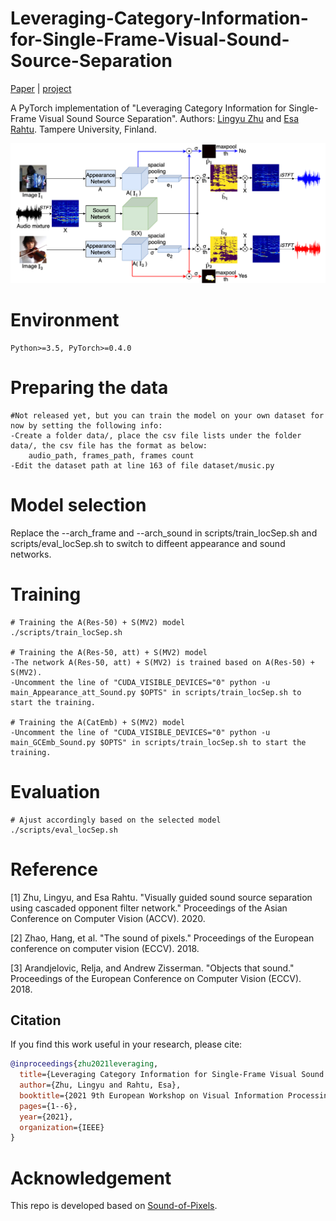 # Leveraging-Category-Information-for-Single-Frame-Visual-Sound-Source-Separation

[Paper](https://arxiv.org/pdf/2007.07984.pdf) | [project](https://ly-zhu.github.io/leveraging-category-information-for-single-frame-visual-sound-source-separation)

A PyTorch implementation of "Leveraging Category Information for Single-Frame Visual Sound Source Separation". Authors: [Lingyu Zhu](https://ly-zhu.github.io) and [Esa Rahtu](http://esa.rahtu.fi). Tampere University, Finland.

<img src="figures/locSep3_MUSIC.png" width="800"/>

<!-- ## Examples of Sound Source Separation
<img src="Leveraging-Category-Information-for-Single-Frame-Visual-Sound-Source-Separation/figures/locSep_vis_MUSIC.png" width="800"/>

## Examples of Sound Source Localization
<img src="Leveraging-Category-Information-for-Single-Frame-Visual-Sound-Source-Separation/figures/loc_vis_MUSIC_res50_dv3p.png" width="800"/>
-->

# Environment
	Python>=3.5, PyTorch>=0.4.0

# Preparing the data
	#Not released yet, but you can train the model on your own dataset for now by setting the following info:
	-Create a folder data/, place the csv file lists under the folder data/, the csv file has the format as below: 
		audio_path, frames_path, frames count
	-Edit the dataset path at line 163 of file dataset/music.py
		

# Model selection
Replace the --arch_frame and --arch_sound in scripts/train_locSep.sh and scripts/eval_locSep.sh to switch to diffeent appearance and sound networks.

# Training
	# Training the A(Res-50) + S(MV2) model
	./scripts/train_locSep.sh

	# Training the A(Res-50, att) + S(MV2) model
	-The network A(Res-50, att) + S(MV2) is trained based on A(Res-50) + S(MV2). 
	-Uncomment the line of "CUDA_VISIBLE_DEVICES="0" python -u main_Appearance_att_Sound.py $OPTS" in scripts/train_locSep.sh to start the training.

	# Training the A(CatEmb) + S(MV2) model
	-Uncomment the line of "CUDA_VISIBLE_DEVICES="0" python -u main_GCEmb_Sound.py $OPTS" in scripts/train_locSep.sh to start the training.


# Evaluation
	# Ajust accordingly based on the selected model
	./scripts/eval_locSep.sh


# Reference

[1] Zhu, Lingyu, and Esa Rahtu. "Visually guided sound source separation using cascaded opponent filter network." Proceedings of the Asian Conference on Computer Vision (ACCV). 2020.

[2] Zhao, Hang, et al. "The sound of pixels." Proceedings of the European conference on computer vision (ECCV). 2018.

[3] Arandjelovic, Relja, and Andrew Zisserman. "Objects that sound." Proceedings of the European Conference on Computer Vision (ECCV). 2018.

## Citation

If you find this work useful in your research, please cite:


```bibtex   
@inproceedings{zhu2021leveraging,
  title={Leveraging Category Information for Single-Frame Visual Sound Source Separation},
  author={Zhu, Lingyu and Rahtu, Esa},
  booktitle={2021 9th European Workshop on Visual Information Processing (EUVIP)},
  pages={1--6},
  year={2021},
  organization={IEEE}
}
```

# Acknowledgement
This repo is developed based on [Sound-of-Pixels](https://github.com/hangzhaomit/Sound-of-Pixels).
